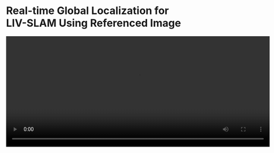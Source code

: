 # Real-time Global Localization for LIV-SLAM Using Referenced Image

<video width="720" height="303" controls>
<source src="https://github.com/yao-yating/RGL-LIV-SLAM/blob/main/video_demo.avi" type="video/avi">
</video>
